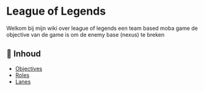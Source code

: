 # League of Legends

Welkom bij mijn wiki over league of legends
een team based moba game
de objective van de game is om de enemy base (nexus) te breken

## 📄 Inhoud
- [Objectives](pages/Objectives.md)
- [Roles](pages/roles.md)
- [Lanes](pages/lanes.md)

